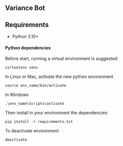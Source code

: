 ## Variance Bot

## Requirements
- Python 3.10+

#### Python dependencies
Before start, running a virtual environment is suggested:
```
virtualenv venv
```
In Linux or Mac, activate the new python environment
```
source env_name/bin/activate
```
In Windows
```
.\env_name\Scripts\activate
```
Then install in your environment the dependencies:
```
pip install -r requirements.txt
```
To deactivate environment
```
deactivate
```